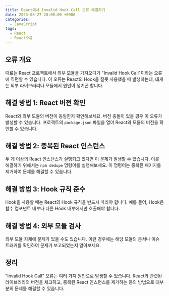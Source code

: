 ```yaml
---
title: React에서 Invalid Hook Call 오류 해결하기
date: 2023-08-27 20:00:00 +0900
categories:
  - JavaScript
tags:
  - React
  - React오류
---
```


## 오류 개요

때로는 React 프로젝트에서 외부 모듈을 가져오다가 "Invalid Hook Call"이라는 오류에 직면할 수 있습니다. 이 오류는 React의 Hook을 잘못 사용했을 때 발생하는데, 대개는 외부 라이브러리나 모듈에서 원인이 생기곤 합니다.

## 해결 방법 1: React 버전 확인

React와 외부 모듈의 버전이 동일한지 확인해보세요. 버전 충돌이 있을 경우 이 오류가 발생할 수 있습니다. 프로젝트의 `package.json` 파일을 열어 React와 모듈의 버전을 확인할 수 있습니다.

## 해결 방법 2: 중복된 React 인스턴스

두 개 이상의 React 인스턴스가 실행되고 있다면 이 문제가 발생할 수 있습니다. 이를 해결하기 위해서는 `npm dedupe` 명령어를 실행해보세요. 이 명령어는 중복된 패키지를 제거하여 문제를 해결할 수 있습니다.

## 해결 방법 3: Hook 규칙 준수

Hook을 사용할 때는 React의 Hook 규칙을 반드시 따라야 합니다. 예를 들어, Hook은 함수 컴포넌트 내부나 다른 Hook 내부에서만 호출해야 합니다.

## 해결 방법 4: 외부 모듈 검사

외부 모듈 자체에 문제가 있을 수도 있습니다. 이런 경우에는 해당 모듈의 문서나 이슈 트래커를 확인하여 문제가 보고되었는지 알아보세요.

## 정리

"Invalid Hook Call" 오류는 여러 가지 원인으로 발생할 수 있습니다. React와 관련된 라이브러리의 버전을 체크하고, 중복된 React 인스턴스를 제거하는 등의 방법으로 대부분의 문제를 해결할 수 있습니다.